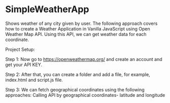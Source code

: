 # SimpleWeatherApp
Shows weather of any city given by user.
The following approach covers how to create a Weather Application in Vanilla JavaScript using Open Weather Map API. Using this API, we can get weather data for each coordinate.

Project Setup:

Step 1: Now go to https://openweathermap.org/ and create an account and get your API KEY.

Step 2: After that, you can create a folder and add a file, for example, index.html and script.js file.

Step 3: We can fetch geographical coordinates using the following approaches:
      Calling API by geographical coordinates- latitude and longitude
